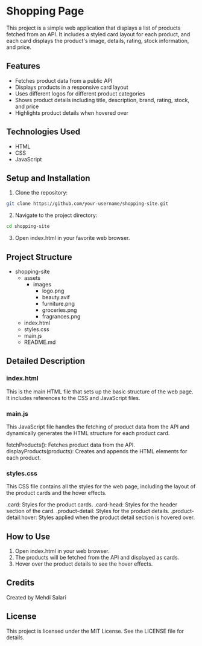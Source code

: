 # Shopping Page

This project is a simple web application that displays a list of products fetched from an API. It includes a styled card layout for each product, and each card displays the product's image, details, rating, stock information, and price. 

## Features

- Fetches product data from a public API
- Displays products in a responsive card layout
- Uses different logos for different product categories
- Shows product details including title, description, brand, rating, stock, and price
- Highlights product details when hovered over

## Technologies Used

- HTML
- CSS
- JavaScript

## Setup and Installation

1. Clone the repository:
```bash
git clone https://github.com/your-username/shopping-site.git
```
2. Navigate to the project directory:
```bash
cd shopping-site
```
3. Open index.html in your favorite web browser.

## Project Structure

- shopping-site
    - assets
        - images
            - logo.png
            - beauty.avif
            - furniture.png
            - groceries.png
            - fragrances.png
    - index.html
    - styles.css
    - main.js
    - README.md


## Detailed Description

### index.html
This is the main HTML file that sets up the basic structure of the web page. It includes references to the CSS and JavaScript files.

### main.js
This JavaScript file handles the fetching of product data from the API and dynamically generates the HTML structure for each product card.

fetchProducts(): Fetches product data from the API.
displayProducts(products): Creates and appends the HTML elements for each product.

### styles.css
This CSS file contains all the styles for the web page, including the layout of the product cards and the hover effects.

.card: Styles for the product cards.
.card-head: Styles for the header section of the card.
.product-detail: Styles for the product details.
.product-detail:hover: Styles applied when the product detail section is hovered over.
## How to Use
1. Open index.html in your web browser.
2. The products will be fetched from the API and displayed as cards.
3. Hover over the product details to see the hover effects.

## Credits
Created by Mehdi Salari

## License
This project is licensed under the MIT License. See the LICENSE file for details.
